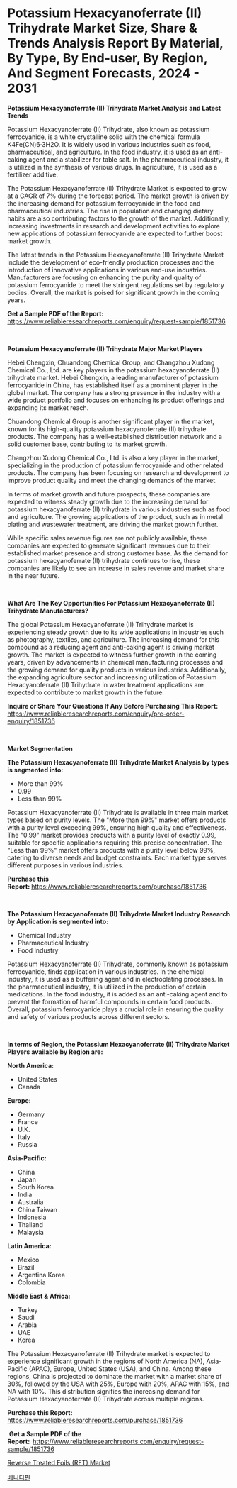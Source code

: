<p><h1>Potassium Hexacyanoferrate (II) Trihydrate Market Size, Share & Trends Analysis Report By Material, By Type, By End-user, By Region, And Segment Forecasts, 2024 - 2031</h1></p><p><strong>Potassium Hexacyanoferrate (II) Trihydrate Market Analysis and Latest Trends</strong></p>
<p><p>Potassium Hexacyanoferrate (II) Trihydrate, also known as potassium ferrocyanide, is a white crystalline solid with the chemical formula K4Fe(CN)6·3H2O. It is widely used in various industries such as food, pharmaceutical, and agriculture. In the food industry, it is used as an anti-caking agent and a stabilizer for table salt. In the pharmaceutical industry, it is utilized in the synthesis of various drugs. In agriculture, it is used as a fertilizer additive.</p><p>The Potassium Hexacyanoferrate (II) Trihydrate Market is expected to grow at a CAGR of 7% during the forecast period. The market growth is driven by the increasing demand for potassium ferrocyanide in the food and pharmaceutical industries. The rise in population and changing dietary habits are also contributing factors to the growth of the market. Additionally, increasing investments in research and development activities to explore new applications of potassium ferrocyanide are expected to further boost market growth.</p><p>The latest trends in the Potassium Hexacyanoferrate (II) Trihydrate Market include the development of eco-friendly production processes and the introduction of innovative applications in various end-use industries. Manufacturers are focusing on enhancing the purity and quality of potassium ferrocyanide to meet the stringent regulations set by regulatory bodies. Overall, the market is poised for significant growth in the coming years.</p></p>
<p><strong>Get a Sample PDF of the Report:&nbsp;</strong> <a href="https://www.reliableresearchreports.com/enquiry/request-sample/1851736">https://www.reliableresearchreports.com/enquiry/request-sample/1851736</a></p>
<p>&nbsp;</p>
<p><strong>Potassium Hexacyanoferrate (II) Trihydrate Major Market Players</strong></p>
<p><p>Hebei Chengxin, Chuandong Chemical Group, and Changzhou Xudong Chemical Co., Ltd. are key players in the potassium hexacyanoferrate (II) trihydrate market. Hebei Chengxin, a leading manufacturer of potassium ferrocyanide in China, has established itself as a prominent player in the global market. The company has a strong presence in the industry with a wide product portfolio and focuses on enhancing its product offerings and expanding its market reach. </p><p>Chuandong Chemical Group is another significant player in the market, known for its high-quality potassium hexacyanoferrate (II) trihydrate products. The company has a well-established distribution network and a solid customer base, contributing to its market growth. </p><p>Changzhou Xudong Chemical Co., Ltd. is also a key player in the market, specializing in the production of potassium ferrocyanide and other related products. The company has been focusing on research and development to improve product quality and meet the changing demands of the market. </p><p>In terms of market growth and future prospects, these companies are expected to witness steady growth due to the increasing demand for potassium hexacyanoferrate (II) trihydrate in various industries such as food and agriculture. The growing applications of the product, such as in metal plating and wastewater treatment, are driving the market growth further. </p><p>While specific sales revenue figures are not publicly available, these companies are expected to generate significant revenues due to their established market presence and strong customer base. As the demand for potassium hexacyanoferrate (II) trihydrate continues to rise, these companies are likely to see an increase in sales revenue and market share in the near future.</p></p>
<p>&nbsp;</p>
<p><strong>What Are The Key Opportunities For Potassium Hexacyanoferrate (II) Trihydrate Manufacturers?</strong></p>
<p><p>The global Potassium Hexacyanoferrate (II) Trihydrate market is experiencing steady growth due to its wide applications in industries such as photography, textiles, and agriculture. The increasing demand for this compound as a reducing agent and anti-caking agent is driving market growth. The market is expected to witness further growth in the coming years, driven by advancements in chemical manufacturing processes and the growing demand for quality products in various industries. Additionally, the expanding agriculture sector and increasing utilization of Potassium Hexacyanoferrate (II) Trihydrate in water treatment applications are expected to contribute to market growth in the future.</p></p>
<p><strong>Inquire or Share Your Questions If Any Before Purchasing This Report:</strong> <a href="https://www.reliableresearchreports.com/enquiry/pre-order-enquiry/1851736">https://www.reliableresearchreports.com/enquiry/pre-order-enquiry/1851736</a></p>
<p>&nbsp;</p>
<p><strong>Market Segmentation</strong></p>
<p><strong>The Potassium Hexacyanoferrate (II) Trihydrate Market Analysis by types is segmented into:</strong></p>
<p><ul><li>More than 99%</li><li>0.99</li><li>Less than 99%</li></ul></p>
<p><p>Potassium Hexacyanoferrate (II) Trihydrate is available in three main market types based on purity levels. The "More than 99%" market offers products with a purity level exceeding 99%, ensuring high quality and effectiveness. The "0.99" market provides products with a purity level of exactly 0.99, suitable for specific applications requiring this precise concentration. The "Less than 99%" market offers products with a purity level below 99%, catering to diverse needs and budget constraints. Each market type serves different purposes in various industries.</p></p>
<p><strong>Purchase this Report:&nbsp;</strong><a href="https://www.reliableresearchreports.com/purchase/1851736">https://www.reliableresearchreports.com/purchase/1851736</a></p>
<p>&nbsp;</p>
<p><strong>The Potassium Hexacyanoferrate (II) Trihydrate Market Industry Research by Application is segmented into:</strong></p>
<p><ul><li>Chemical Industry</li><li>Pharmaceutical Industry</li><li>Food Industry</li></ul></p>
<p><p>Potassium Hexacyanoferrate (II) Trihydrate, commonly known as potassium ferrocyanide, finds application in various industries. In the chemical industry, it is used as a buffering agent and in electroplating processes. In the pharmaceutical industry, it is utilized in the production of certain medications. In the food industry, it is added as an anti-caking agent and to prevent the formation of harmful compounds in certain food products. Overall, potassium ferrocyanide plays a crucial role in ensuring the quality and safety of various products across different sectors.</p></p>
<p>&nbsp;</p>
<p><strong>In terms of Region, the Potassium Hexacyanoferrate (II) Trihydrate Market Players available by Region are:</strong></p>
<p>
    <p> <strong> North America: </strong>
        <ul>
            <li>United States</li>
            <li>Canada</li>
        </ul>
        </p> 
    <p> <strong> Europe: </strong>
        <ul>
            <li>Germany</li>
            <li>France</li>
            <li>U.K.</li>
            <li>Italy</li>
            <li>Russia</li>
        </ul>
        </p> 
    <p> <strong> Asia-Pacific: </strong>
        <ul>
            <li>China</li>
            <li>Japan</li>
            <li>South Korea</li>
            <li>India</li>
            <li>Australia</li>
            <li>China Taiwan</li>
            <li>Indonesia</li>
            <li>Thailand</li>
            <li>Malaysia</li>
        </ul>
        </p> 
    <p> <strong> Latin America: </strong>
        <ul>
            <li>Mexico</li>
            <li>Brazil</li>
            <li>Argentina Korea</li>
            <li>Colombia</li>
        </ul>
        </p> 
    <p> <strong> Middle East & Africa: </strong>
        <ul>
            <li>Turkey</li>
            <li>Saudi</li>
            <li>Arabia</li>
            <li>UAE</li>
            <li>Korea</li>
        </ul>
    </p>
    </p>
<p><p>The Potassium Hexacyanoferrate (II) Trihydrate market is expected to experience significant growth in the regions of North America (NA), Asia-Pacific (APAC), Europe, United States (USA), and China. Among these regions, China is projected to dominate the market with a market share of 30%, followed by the USA with 25%, Europe with 20%, APAC with 15%, and NA with 10%. This distribution signifies the increasing demand for Potassium Hexacyanoferrate (II) Trihydrate across multiple regions.</p></p>
<p><strong>Purchase this Report: </strong><a href="https://www.reliableresearchreports.com/purchase/1851736">https://www.reliableresearchreports.com/purchase/1851736</a></p>
<p>&nbsp;<strong>Get a Sample PDF of the Report:&nbsp;&nbsp;</strong><a href="https://www.reliableresearchreports.com/enquiry/request-sample/1851736">https://www.reliableresearchreports.com/enquiry/request-sample/1851736</a></p>
<p><strong></strong></p>
<p><p><a href="https://github.com/JameTravis/Market-Research-Report-List-4/blob/main/reverse-treated-foils-rft-market.md">Reverse Treated Foils (RFT) Market</a></p><p><a href="https://github.com/laholand/Market-Research-Report-List-3/blob/main/30793601154.md">베니디핀</a></p></p>